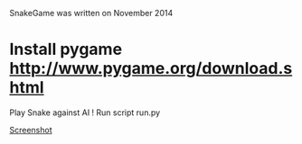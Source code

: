 SnakeGame was written on November 2014

Install pygame http://www.pygame.org/download.shtml
=========

Play Snake against AI !
Run script run.py

<a target="_blank" href="https://www.dropbox.com/s/fz5xlu4eavxdid9/snake_game.tiff?dl=0">Screenshot</a>
